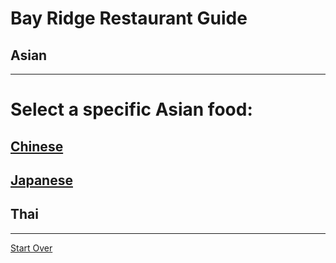 # Bay Ridge Restaurant Guide
## Asian
---
Select a specific Asian food:
=======
## [Chinese](chinese.md)
## [Japanese](japanese.md)
## Thai
---
[Start Over](../home.md)
